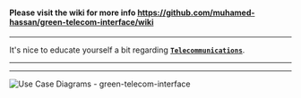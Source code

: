 #### Please visit the wiki for more info https://github.com/muhamed-hassan/green-telecom-interface/wiki

***

It's nice to educate yourself a bit regarding [**`Telecommunications`**](https://en.wikipedia.org/wiki/Telecommunications).

***
***

![Use Case Diagrams - green-telecom-interface](https://github.com/muhamed-hassan/green-telecom-interface/assets/17825804/53c27e0b-2cc0-4720-b7e0-79e63a216b1a)
